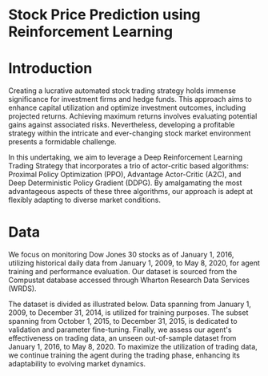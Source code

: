 # Stock Price Prediction using Reinforcement Learning
# Introduction
Creating a lucrative automated stock trading strategy holds immense significance for investment firms and hedge funds. This approach aims to enhance capital utilization and optimize investment outcomes, including projected returns. Achieving maximum returns involves evaluating potential gains against associated risks. Nevertheless, developing a profitable strategy within the intricate and ever-changing stock market environment presents a formidable challenge.

In this undertaking, we aim to leverage a Deep Reinforcement Learning Trading Strategy that incorporates a trio of actor-critic based algorithms: Proximal Policy Optimization (PPO), Advantage Actor-Critic (A2C), and Deep Deterministic Policy Gradient (DDPG). By amalgamating the most advantageous aspects of these three algorithms, our approach is adept at flexibly adapting to diverse market conditions.

# Data
We focus on monitoring Dow Jones 30 stocks as of January 1, 2016, utilizing historical daily data from January 1, 2009, to May 8, 2020, for agent training and performance evaluation. Our dataset is sourced from the Compustat database accessed through Wharton Research Data Services (WRDS).

The dataset is divided as illustrated below. Data spanning from January 1, 2009, to December 31, 2014, is utilized for training purposes. The subset spanning from October 1, 2015, to December 31, 2015, is dedicated to validation and parameter fine-tuning. Finally, we assess our agent's effectiveness on trading data, an unseen out-of-sample dataset from January 1, 2016, to May 8, 2020. To maximize the utilization of trading data, we continue training the agent during the trading phase, enhancing its adaptability to evolving market dynamics.
